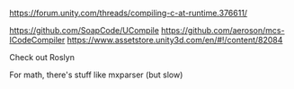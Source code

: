 https://forum.unity.com/threads/compiling-c-at-runtime.376611/

https://github.com/SoapCode/UCompile
https://github.com/aeroson/mcs-ICodeCompiler
https://www.assetstore.unity3d.com/en/#!/content/82084

Check out Roslyn

For math, there's stuff like mxparser (but slow)